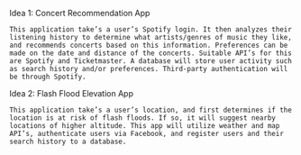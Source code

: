 Idea 1: Concert Recommendation App

	This application take’s a user’s Spotify login. It then analyzes their listening history to determine what artists/genres of music they like, and recommends concerts based on this information. Preferences can be made on the date and distance of the concerts. Suitable API’s for this are Spotify and Ticketmaster. A database will store user activity such as search history and/or preferences. Third-party authentication will be through Spotify.

Idea 2: Flash Flood Elevation App

	This application take’s a user’s location, and first determines if the location is at risk of flash floods. If so, it will suggest nearby locations of higher altitude. This app will utilize weather and map API’s, authenticate users via Facebook, and register users and their search history to a database.
